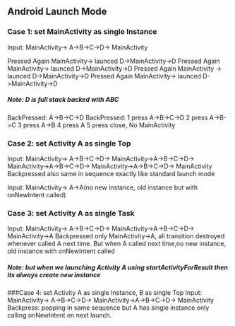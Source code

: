 ## Android Launch Mode

### Case 1: set MainActivity as single Instance

  Input: MainActivity-> A->B->C->D-> MainActivity
  
  Pressed Again MainActivity-> launced D->MainActivity->D
  Pressed Again MainActivity-> launced D->MainActivity->D
  Pressed Again MainActivity -> launced D->MainActivity->D
  Pressed Again MainActivity-> launced D->MainActivity->D
  ##### Note: D is full stack backed with ABC
  BackPressed: A->B->C->D
  BackPressed: 
        1 press A->B->C->D
        2 press A->B->C
        3 press A->B
        4 press A
        5 press close, No MainActivity
        
### Case 2: set Activity A as single Top

  Input: MainActivity-> A->B->C->D-> MainActivity->A->B->C->D-> MainActivity->A->B->C->D-> MainActivity->A->B->C->D-> MainActivity
  Backpressed also same in sequence exactly like standard launch mode
  
  Input: MainActivity-> A->A(no new instance, old instance but with onNewIntent called)
  
### Case 3: set Activity A as single Task

  Input: MainActivity-> A->B->C->D-> MainActivity->A->B->C->D-> MainActivity->A
  Backpressed only MainActivity->A, all transition destroyed whenever called A next time.
  But when A called next time,no new instance, old instance with onNewIntent called
  
  ##### Note: but when we launching Activity A using startActivityForResult then its always create new instance
  
  
###Case 4: set Activity A as single Instance, B as single Top
Input: MainActivity-> A->B->C->D-> MainActivity->A->B->C->D-> MainActivity
Backpress: popping in same sequence but A has single instance only calling onNewIntent on next launch.
  
